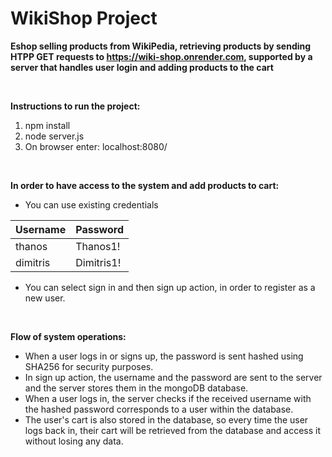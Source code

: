 # WikiShop Project
**Eshop selling products from WikiPedia, retrieving products by sending HTPP GET requests to https://wiki-shop.onrender.com, supported by a server
that handles user login and adding products to the cart**

<br />

**Instructions to run the project:**
1. npm install
1. node server.js
1. On browser enter: localhost:8080/

<br />

**In order to have access to the system and add products to cart:**
* You can use existing credentials

| Username | Password |
| -------- | -------- |
| thanos   | Thanos1! |
| dimitris | Dimitris1! |

* You can select sign in and then sign up action, in order to register as a new user. 

<br />

**Flow of system operations:**
* When a user logs in or signs up, the password is sent hashed using SHA256 for security purposes.
* In sign up action, the username and the password are sent to the server and the server stores them in the mongoDB database.
* When a user logs in, the server checks if the received username with the hashed password corresponds to a user within the database.
* The user's cart is also stored in the database, so every time the user logs back in, their cart will be retrieved from the database and 
access it without losing any data.
